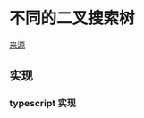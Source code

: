# 不同的二叉搜索树
[来源](https://leetcode.cn/problems/unique-binary-search-trees/)

## 实现

### typescript 实现
```typescript

```
